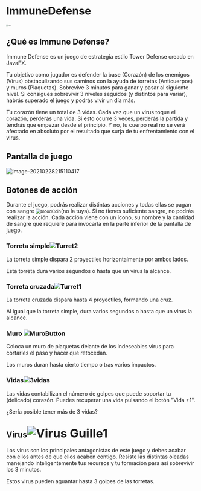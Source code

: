 # ImmuneDefense
<img src="C:\Users\adrian\Desktop\CURSOS_DAM\Curso_DAM_2\DAD\ProgramacionJava\ImmuneDefense\src\main\resources\Images\Logo.png" alt="Logo" style="zoom:25%;" />

## ¿Qué es Immune Defense?

Immune Defense es un juego de estrategia estilo Tower Defense creado en JavaFX.

Tu objetivo como jugador es defender la base (Corazón) de los enemigos (Virus) obstaculizando sus caminos con la ayuda de torretas (Anticuerpos) y muros (Plaquetas). Sobrevive 3 minutos para ganar y pasar al siguiente nivel. Si consigues sobrevivir 3 niveles seguidos (y distintos para variar), habrás superado el juego y podrás vivir un día más.

Tu corazón tiene un total de 3 vidas. Cada vez que un virus toque el corazón, perderás una vida. Si esto ocurre 3 veces, perderás la partida y tendrás que empezar desde el principio. Y no, tu cuerpo real no se verá afectado en absoluto por el resultado que surja de tu enfrentamiento con el virus.



##  Pantalla de juego

![image-20210228215110417](C:\Users\adrian\AppData\Roaming\Typora\typora-user-images\image-20210228215110417.png)

## Botones de acción

Durante el juego, podrás realizar distintas acciones y todas ellas se pagan con sangre <img src="C:\Users\adrian\Desktop\CURSOS_DAM\Curso_DAM_2\DAD\ProgramacionJava\ImmuneDefense\src\main\resources\mapImages\bloodCoin.png" alt="bloodCoin" style="zoom:80%;" />(no la tuya). Si no tienes suficiente sangre, no podrás realizar la acción. Cada acción viene con un icono, su nombre y la cantidad de sangre que requiere para invocarla en la parte inferior de la pantalla de juego.

### Torreta simple![Turret2](C:\Users\adrian\Desktop\CURSOS_DAM\Curso_DAM_2\DAD\ProgramacionJava\ImmuneDefense\src\main\resources\mapImages\Turret2.png)

La torreta simple dispara 2 proyectiles horizontalmente por ambos lados.

Esta torreta dura varios segundos o hasta que un virus la alcance. 

### Torreta cruzada![Turret1](C:\Users\adrian\Desktop\CURSOS_DAM\Curso_DAM_2\DAD\ProgramacionJava\ImmuneDefense\src\main\resources\mapImages\Turret1.png)

La torreta cruzada dispara hasta 4 proyectiles, formando una cruz.

Al igual que la torreta simple, dura varios segundos o hasta que un virus la alcance. 

### Muro ![MuroButton](C:\Users\adrian\Desktop\CURSOS_DAM\Curso_DAM_2\DAD\ProgramacionJava\ImmuneDefense\src\main\resources\mapImages\MuroButton.png)

Coloca un muro de plaquetas delante de los indeseables virus para cortarles el paso y hacer que retocedan.

Los muros duran hasta cierto tiempo o tras varios impactos.

### Vidas![3vidas](C:\Users\adrian\Desktop\CURSOS_DAM\Curso_DAM_2\DAD\ProgramacionJava\ImmuneDefense\src\main\resources\mapImages\3vidas.png)

Las vidas contabilizan el número de golpes que puede soportar tu (delicado) corazón. Puedes recuperar una vida pulsando el botón "Vida +1".

¿Sería posible tener más de 3 vidas?



## Virus<img src="C:\Users\adrian\Desktop\CURSOS_DAM\Curso_DAM_2\DAD\ProgramacionJava\ImmuneDefense\src\main\resources\mapImages\Virus Guille1.png" alt="Virus Guille1" style="zoom:150%;" />

Los virus son los principales antagonistas de este juego y debes acabar con ellos antes de que ellos acaben contigo. Resiste las distintas oleadas manejando inteligentemente tus recursos y tu formación para así sobrevivir los 3 minutos.

Estos virus pueden aguantar hasta 3 golpes de las torretas.





